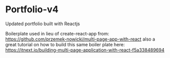 # Portfolio-v4

Updated portfolio built with Reactjs

Boilerplate used in lieu of create-react-app from: https://github.com/przemek-nowicki/multi-page-app-with-react also a great tutorial on how to build this same boiler plate here: https://itnext.io/building-multi-page-application-with-react-f5a338489694
